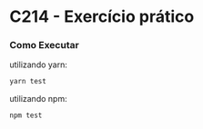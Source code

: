 # C214 - Exercício prático

### Como Executar

utilizando yarn:

```bash
yarn test
```

utilizando npm:

```bash
npm test
```
